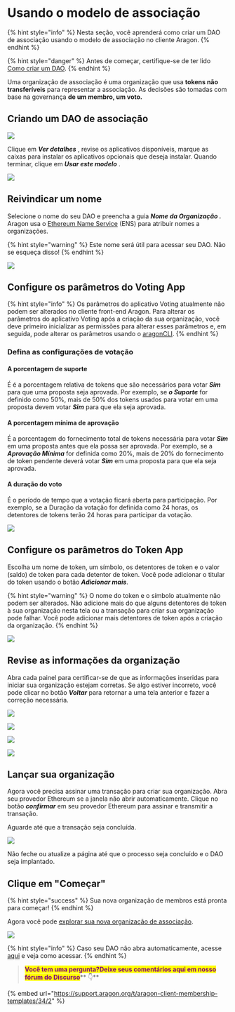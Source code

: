 # Usando o modelo de associação

{% hint style="info" %}
Nesta seção, você aprenderá como criar um DAO de associação usando o modelo de associação no cliente Aragon.
{% endhint %}

{% hint style="danger" %}
Antes de começar, certifique-se de ter lido [Como criar um DAO](./).
{% endhint %}



Uma organização de associação é uma organização que usa **tokens não transferíveis** para representar a associação. As decisões são tomadas com base na governança **de um membro, um voto.**

## Criando um DAO de associação <a href="#creating-a-membership-dao" id="creating-a-membership-dao"></a>

![](<../../../.gitbook/assets/Schermata 2022-02-10 alle 15.02.19.png>)

Clique em _**Ver detalhes**_ , revise os aplicativos disponíveis, marque as caixas para instalar os aplicativos opcionais que deseja instalar. Quando terminar, clique em _**Usar este modelo**_ .

![](<../../../.gitbook/assets/Schermata 2022-02-10 alle 15.03.48.png>)

## Reivindicar um nome <a href="#claim-a-name" id="claim-a-name"></a>

Selecione o nome do seu DAO e preencha a guia _**Nome da Organização .**_ Aragon usa o [Ethereum Name Service](https://ens.domains/) (ENS) para atribuir nomes a organizações.

{% hint style="warning" %}
Este nome será útil para acessar seu DAO. Não se esqueça disso!
{% endhint %}

![](<../../../.gitbook/assets/Schermata 2022-02-10 alle 15.06.23.png>)

## Configure os parâmetros do Voting App <a href="#configure-the-parameters-of-the-voting-app" id="configure-the-parameters-of-the-voting-app"></a>

{% hint style="info" %}
Os parâmetros do aplicativo Voting atualmente não podem ser alterados no cliente front-end Aragon. Para alterar os parâmetros do aplicativo Voting após a criação da sua organização, você deve primeiro inicializar as permissões para alterar esses parâmetros e, em seguida, pode alterar os parâmetros usando o [aragonCLI](https://hack.aragon.org/developers/tools/aragoncli).
{% endhint %}

### Defina as configurações de votação <a href="#configure-the-voting-settings" id="configure-the-voting-settings"></a>

#### A porcentagem de suporte <a href="#the-support-percentage" id="the-support-percentage"></a>

É é a porcentagem relativa de tokens que são necessários para votar _**Sim**_ para que uma proposta seja aprovada. Por exemplo, se _**o Suporte**_ for definido como 50%, mais de 50% dos tokens usados ​​para votar em uma proposta devem votar _**Sim**_ para que ela seja aprovada.

#### A porcentagem mínima de aprovação <a href="#the-minimum-approval-percentage" id="the-minimum-approval-percentage"></a>

É a porcentagem do fornecimento total de tokens necessária para votar _**Sim**_ em uma proposta antes que ela possa ser aprovada. Por exemplo, se a _**Aprovação Mínima**_ for definida como 20%, mais de 20% do fornecimento de token pendente deverá votar _**Sim**_ em uma proposta para que ela seja aprovada.

#### A duração do voto <a href="#the-vote-duration" id="the-vote-duration"></a>

É o período de tempo que a votação ficará aberta para participação. Por exemplo, se a Duração da votação for definida como 24 horas, os detentores de tokens terão 24 horas para participar da votação.

![](<../../../.gitbook/assets/Schermata 2022-02-10 alle 15.08.36.png>)

## Configure os parâmetros do Token App <a href="#configure-the-parameters-of-the-token-app" id="configure-the-parameters-of-the-token-app"></a>

Escolha um nome de token, um símbolo, os detentores de token e o valor (saldo) de token para cada detentor de token. Você pode adicionar o titular do token usando o botão _**Adicionar mais**_.

{% hint style="warning" %}
O nome do token e o símbolo atualmente não podem ser alterados. Não adicione mais do que alguns detentores de token à sua organização nesta tela ou a transação para criar sua organização pode falhar. Você pode adicionar mais detentores de token após a criação da organização.
{% endhint %}

![](<../../../.gitbook/assets/Schermata 2022-02-10 alle 15.10.13.png>)

## Revise as informações da organização <a href="#review-organization-information" id="review-organization-information"></a>

Abra cada painel para certificar-se de que as informações inseridas para iniciar sua organização estejam corretas. Se algo estiver incorreto, você pode clicar no botão _**Voltar**_ para retornar a uma tela anterior e fazer a correção necessária.

![](<../../../.gitbook/assets/Schermata 2022-02-10 alle 15.10.59.png>)

![](<../../../.gitbook/assets/Schermata 2022-02-10 alle 15.11.44.png>)

![](<../../../.gitbook/assets/Schermata 2022-02-10 alle 15.11.57.png>)

![](<../../../.gitbook/assets/Schermata 2022-02-10 alle 15.12.17.png>)

## Lançar sua organização <a href="#launch-your-organization" id="launch-your-organization"></a>

Agora você precisa assinar uma transação para criar sua organização. Abra seu provedor Ethereum se a janela não abrir automaticamente. Clique no botão _**confirmar**_ em seu provedor Ethereum para assinar e transmitir a transação.

Aguarde até que a transação seja concluída.

![](https://d33v4339jhl8k0.cloudfront.net/docs/assets/5c98a4fe0428633d2cf3fcf7/images/5d8624d704286364bc8f650d/file-arEtXF8S0j.png)

Não feche ou atualize a página até que o processo seja concluído e o DAO seja implantado.

## Clique em "Começar" <a href="#click-get-started" id="click-get-started"></a>

{% hint style="success" %}
Sua nova organização de membros está pronta para começar!
{% endhint %}

Agora você pode [explorar sua nova organização de associação](../explore-template-dao/).

![](<../../../.gitbook/assets/Schermata 2022-02-10 alle 15.17.04.png>)

{% hint style="info" %}
Caso seu DAO não abra automaticamente, acesse [aqui](../../../faq/products/aragon-client/where-is-my-dao.md) e veja como acessar.
{% endhint %}

> <mark style="color:purple;">**Você tem uma pergunta?Deixe seus comentários aqui em nosso fórum do Discurso**</mark>** 👇**

{% embed url="https://support.aragon.org/t/aragon-client-membership-templates/34/2" %}
